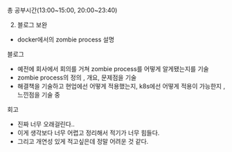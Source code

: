 총 공부시간(13:00~15:00, 20:00~23:40)

2. 블로그 보완

- docker에서의 zombie process 설명
  
  
블로그

- 예전에 회사에서 회의를 거쳐 zombie process를 어떻게 알게됐는지를 기술
- zombie process의 정의 , 개요, 문제점을 기술
- 해결책을 기술하고 현업에선 어떻게 적용했는지, k8s에선 어떻게 적용이 가능한지 , 느낀점을 기술 중


회고

- 진짜 너무 오래걸린다..
- 이게 생각보다 너무 어렵고 정리해서 적기가 너무 힘들다.
- 그리고 개연성 있게 적고싶은데 정말 어려운 것 같다.
